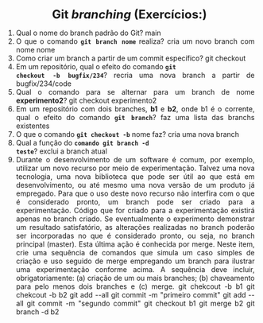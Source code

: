 <p style="text-align: center;"><font size="5"><b>Git <i>branching</i> (Exercícios:)</b></font></p1></p>
<DIV align="justify">

1. Qual o nome do branch padrão do Git?
  main
2. O que o comando **<code>git branch nome</code>** realiza?
  cria um novo branch com nome nome
3. Como criar um branch a partir de um commit específico?
  git checkout <ponto>
4. Em um repositório, qual o efeito do comando **<code>git checkout -b bugfix/234</code>**?
  recria uma nova branch a partir de bugfix/234/code
5. Qual o comando para se alternar para um branch de nome **experimento2**?
  git checkout experimento2
6. Em um repositório com dois branches, **b1** e **b2**, onde b1 é o corrente, qual o efeito do comando **<code>git branch</code>**?
  faz uma lista das branchs existentes
7. O que o comando **<code>git checkout -b</code>** nome faz?
  cria uma nova branch
8. Qual a função do <code>**comando git branch -d teste</code>**?
  exclui a branch atual
9. Durante o desenvolvimento de um software é comum, por exemplo, utilizar um novo recurso por meio de experimentação. Talvez uma nova tecnologia, uma nova biblioteca que pode ser útil ao que está em desenvolvimento, ou até mesmo uma nova versão de um produto já empregado. Para que o uso deste novo recurso não interfira com o que é considerado pronto, um branch pode ser criado para a experimentação. Código que for criado para a experimentação existirá apenas no branch criado. Se eventualmente o experimento demonstrar um resultado satisfatório, as alterações realizadas no branch poderão ser incorporadas no que é considerado pronto, ou seja, no branch principal (master). Esta última ação é conhecida por merge. Neste item, crie uma sequência de comandos que simula um caso simples de criação e uso seguido de merge empregando um branch para ilustrar uma experimentação conforme acima. A sequência deve incluir, obrigatoriamente: (a) criação de um ou mais branches; (b) chaveamento para pelo menos dois branches e (c) merge.
  git chekcout -b b1
  git chekcout -b b2
  git add --all
  git commit -m "primeiro commit"
  git add --all
  git commit -m "segundo commit"
  git checkout b1
  git merge b2
  git branch -d b2

</DIV/>
